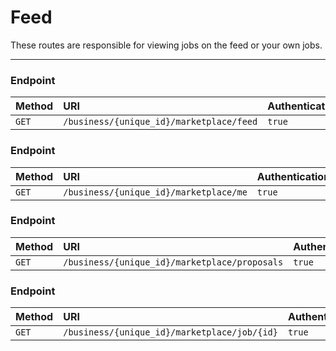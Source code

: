 # Feed

These routes are responsible for viewing jobs on the feed or your own jobs.

---


### Endpoint
|Method|URI|Authentication|
|:-|:-|:-|
|`GET`|`/business/{unique_id}/marketplace/feed`|`true`|






### Endpoint
|Method|URI|Authentication|
|:-|:-|:-|
|`GET`|`/business/{unique_id}/marketplace/me`|`true`|






### Endpoint
|Method|URI|Authentication|
|:-|:-|:-|
|`GET`|`/business/{unique_id}/marketplace/proposals`|`true`|






### Endpoint
|Method|URI|Authentication|
|:-|:-|:-|
|`GET`|`/business/{unique_id}/marketplace/job/{id}`|`true`|






